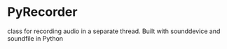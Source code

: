 # PyRecorder
class for recording audio in a separate thread. Built with sounddevice and soundfile in Python
